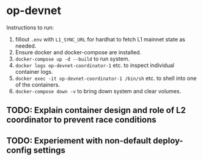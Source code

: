 # op-devnet

Instructions to run: 

1. fillout `.env` with `L1_SYNC_URL` for hardhat to fetch L1 mainnet state as needed.
2. Ensure docker and docker-compose are installed. 
3. `docker-compose up -d --build` to run system. 
4. `docker logs op-devnet-coordinator-1` etc. to inspect individual container logs.
5. `docker exec -it op-devnet-coordinator-1 /bin/sh` etc. to shell into one of the containers. 
6. `docker-compose down -v` to bring down system and clear volumes.

## TODO: Explain container design and role of L2 coordinator to prevent race conditions

## TODO: Experiement with non-default deploy-config settings